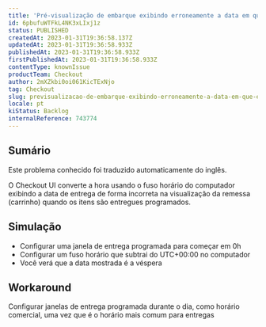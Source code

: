 ```yaml
---
title: 'Pré-visualização de embarque exibindo erroneamente a data em que está programada a entrega'
id: 6pbufuWTFkL4NK3xLIxj1z
status: PUBLISHED
createdAt: 2023-01-31T19:36:58.137Z
updatedAt: 2023-01-31T19:36:58.933Z
publishedAt: 2023-01-31T19:36:58.933Z
firstPublishedAt: 2023-01-31T19:36:58.933Z
contentType: knownIssue
productTeam: Checkout
author: 2mXZkbi0oi061KicTExNjo
tag: Checkout
slug: previsualizacao-de-embarque-exibindo-erroneamente-a-data-em-que-esta-programada-a-entrega
locale: pt
kiStatus: Backlog
internalReference: 743774
---
```


## Sumário

<div class="alert alert-info">
  <p>Este problema conhecido foi traduzido automaticamente do inglês.</p>
</div>


O Checkout UI converte a hora usando o fuso horário do computador exibindo a data de entrega de forma incorreta na visualização da remessa (carrinho) quando os itens são entregues programados.


##

## Simulação



- Configurar uma janela de entrega programada para começar em 0h
- Configurar um fuso horário que subtrai do UTC+00:00 no computador
- Você verá que a data mostrada é a véspera


##

## Workaround


Configurar janelas de entrega programada durante o dia, como horário comercial, uma vez que é o horário mais comum para entregas




